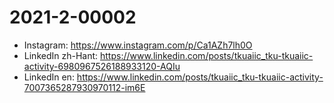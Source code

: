# 2021-2-00002

* Instagram: https://www.instagram.com/p/Ca1AZh7lh0O
* LinkedIn zh-Hant: https://www.linkedin.com/posts/tkuaiic_tku-tkuaiic-activity-6980967526188933120-AQIu
* LinkedIn en: https://www.linkedin.com/posts/tkuaiic_tku-tkuaiic-activity-7007365287930970112-im6E

